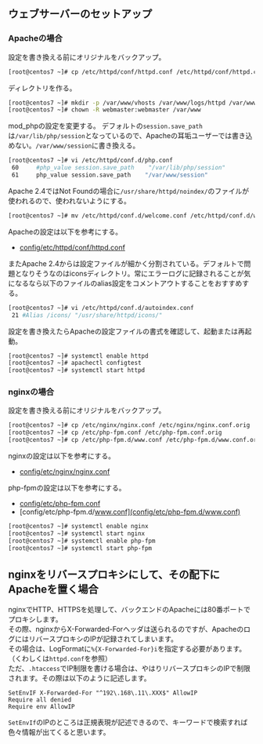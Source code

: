## ウェブサーバーのセットアップ

### Apacheの場合

設定を書き換える前にオリジナルをバックアップ。

```bash
[root@centos7 ~]# cp /etc/httpd/conf/httpd.conf /etc/httpd/conf/httpd.conf.orig
```

ディレクトリを作る。

```bash
[root@centos7 ~]# mkdir -p /var/www/vhosts /var/www/logs/httpd /var/www/session
[root@centos7 ~]# chown -R webmaster:webmaster /var/www
```

mod_phpの設定を変更する。
デフォルトの`session.save_path`は`/var/lib/php/session`となっているので、Apacheの耳垢ユーザーでは書き込めない。`/var/www/session`に書き換える。

```bash
[root@centos7 ~]# vi /etc/httpd/conf.d/php.conf
 60     #php_value session.save_path    "/var/lib/php/session"
 61     php_value session.save_path    "/var/www/session"
```

Apache 2.4ではNot Foundの場合に`/usr/share/httpd/noindex/`のファイルが使われるので、使われないようにする。

```bash
[root@centos7 ~]# mv /etc/httpd/conf.d/welcome.conf /etc/httpd/conf.d/welcome.conf.bk
```

Apacheの設定は以下を参考にする。

- [config/etc/httpd/conf/httpd.conf](config/etc/httpd/conf/httpd.conf)

またApache 2.4からは設定ファイルが細かく分割されている。デフォルトで問題となりそうなのはiconsディレクトリ。常にエラーログに記録されることが気になるなら以下のファイルのalias設定をコメントアウトすることをおすすめする。

```bash
[root@centos7 ~]# vi /etc/httpd/conf.d/autoindex.conf
 21 #Alias /icons/ "/usr/share/httpd/icons/"
```

設定を書き換えたらApacheの設定ファイルの書式を確認して、起動または再起動。

```bash
[root@centos7 ~]# systemctl enable httpd
[root@centos7 ~]# apachectl configtest
[root@centos7 ~]# systemctl start httpd
```

### nginxの場合

設定を書き換える前にオリジナルをバックアップ。

```bash
[root@centos7 ~]# cp /etc/nginx/nginx.conf /etc/nginx/nginx.conf.orig
[root@centos7 ~]# cp /etc/php-fpm.conf /etc/php-fpm.conf.orig
[root@centos7 ~]# cp /etc/php-fpm.d/www.conf /etc/php-fpm.d/www.conf.orig
```

nginxの設定は以下を参考にする。

- [config/etc/nginx/nginx.conf](config/etc/nginx/nginx.conf)

php-fpmの設定は以下を参考にする。

- [config/etc/php-fpm.conf](config/etc/php-fpm.conf)
- [config/etc/php-fpm.d/www.conf](config/etc/php-fpm.d/www.conf)

```bash
[root@centos7 ~]# systemctl enable nginx
[root@centos7 ~]# systemctl start nginx
[root@centos7 ~]# systemctl enable php-fpm
[root@centos7 ~]# systemctl start php-fpm
```

## nginxをリバースプロキシにして、その配下にApacheを置く場合

nginxでHTTP、HTTPSを処理して、バックエンドのApacheには80番ポートでプロキシします。  
その際、nginxからX-Forwarded-Forヘッダは送られるのですが、ApacheのログにはリバースプロキシのIPが記録されてしまいます。  
その場合は、LogFormatに`%{X-Forwarded-For}i`を指定する必要があります。（くわしくは`httpd.conf`を参照）  
ただ、`.htaccess`でIP制限を書ける場合は、やはりリバースプロキシのIPで制限されます。その際は以下のように記述します。  
```.htaccess
SetEnvIF X-Forwarded-For "^192\.168\.11\.XXX$" AllowIP
Require all denied
Require env AllowIP
```
`SetEnvIf`のIPのところは正規表現が記述できるので、キーワードで検索すれば色々情報が出てくると思います。
